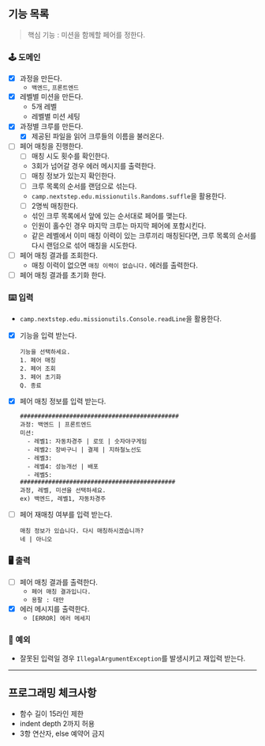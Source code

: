 ## 기능 목록

> 핵심 기능 : 미션을 함께할 페어를 정한다.

### 🕹️ 도메인

- [x] 과정을 만든다.
    - `백엔드`, `프론트엔드`
- [x] 레벨별 미션을 만든다.
    - 5개 레벨
    - 레벨별 미션 세팅
- [x] 과정별 크루를 만든다.
    - [x] 제공된 파일을 읽어 크루들의 이름을 불러온다.
- [ ] 페어 매칭을 진행한다.
    - [ ] 매칭 시도 횟수를 확인한다.
    - 3회가 넘어갈 경우 에러 메시지를 출력한다.
    - [ ] 매칭 정보가 있는지 확인한다.
    - [ ] 크루 목록의 순서를 랜덤으로 섞는다.
    - `camp.nextstep.edu.missionutils.Randoms.suffle`을 활용한다.
    - [ ] 2명씩 매칭한다.
    - 섞인 크루 목록에서 앞에 있는 순서대로 페어를 맺는다.
    - 인원이 홀수인 경우 마지막 크루는 마지막 페어에 포함시킨다.
    - 같은 레벨에서 이미 매칭 이력이 있는 크루끼리 매칭된다면, 크루 목록의 순서를 다시 랜덤으로 섞어 매칭을 시도한다.
- [ ] 페어 매칭 결과를 조회한다.
    - 매칭 이력이 없으면 `매칭 이력이 없습니다.` 에러를 출력한다.
- [ ] 페어 매칭 결과를 초기화 한다.

### ⌨️ 입력

- `camp.nextstep.edu.missionutils.Console.readLine`을 활용한다.
- [x] 기능을 입력 받는다.
    ```text
    기능을 선택하세요.
    1. 페어 매칭
    2. 페어 조회
    3. 페어 초기화
    Q. 종료
    ```
- [x] 페어 매칭 정보를 입력 받는다.
    ```text
    #############################################
    과정: 백엔드 | 프론트엔드
    미션:
      - 레벨1: 자동차경주 | 로또 | 숫자야구게임
      - 레벨2: 장바구니 | 결제 | 지하철노선도
      - 레벨3: 
      - 레벨4: 성능개선 | 배포
      - 레벨5: 
    ############################################
    과정, 레벨, 미션을 선택하세요.
    ex) 백엔드, 레벨1, 자동차경주
    ```
- [ ] 페어 재매칭 여부를 입력 받는다.
    ```text
    매칭 정보가 있습니다. 다시 매칭하시겠습니까?
    네 | 아니오
    ```

### 🖥 출력

- [ ] 페어 매칭 결과를 출력한다.
    - `페어 매칭 결과입니다.`
    - `용팔 : 대만`
- [x] 에러 메시지를 출력한다.
    - `[ERROR] 에러 메세지`

### 🧨 예외

- 잘못된 입력일 경우 `IllegalArgumentException`를 발생시키고 재입력 받는다.

---

## 프로그래밍 체크사항

- 함수 길이 15라인 제한
- indent depth 2까지 허용
- 3항 연산자, else 예약어 금지
